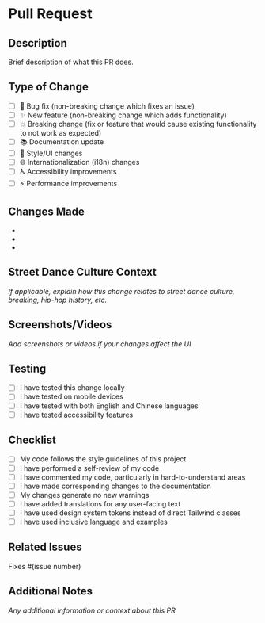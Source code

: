 # Pull Request

## Description
Brief description of what this PR does.

## Type of Change
- [ ] 🐛 Bug fix (non-breaking change which fixes an issue)
- [ ] ✨ New feature (non-breaking change which adds functionality)
- [ ] 💥 Breaking change (fix or feature that would cause existing functionality to not work as expected)
- [ ] 📚 Documentation update
- [ ] 🎨 Style/UI changes
- [ ] 🌐 Internationalization (i18n) changes
- [ ] ♿ Accessibility improvements
- [ ] ⚡ Performance improvements

## Changes Made
- 
- 
- 

## Street Dance Culture Context
_If applicable, explain how this change relates to street dance culture, breaking, hip-hop history, etc._

## Screenshots/Videos
_Add screenshots or videos if your changes affect the UI_

## Testing
- [ ] I have tested this change locally
- [ ] I have tested on mobile devices
- [ ] I have tested with both English and Chinese languages
- [ ] I have tested accessibility features

## Checklist
- [ ] My code follows the style guidelines of this project
- [ ] I have performed a self-review of my code
- [ ] I have commented my code, particularly in hard-to-understand areas
- [ ] I have made corresponding changes to the documentation
- [ ] My changes generate no new warnings
- [ ] I have added translations for any user-facing text
- [ ] I have used design system tokens instead of direct Tailwind classes
- [ ] I have used inclusive language and examples

## Related Issues
Fixes #(issue number)

## Additional Notes
_Any additional information or context about this PR_